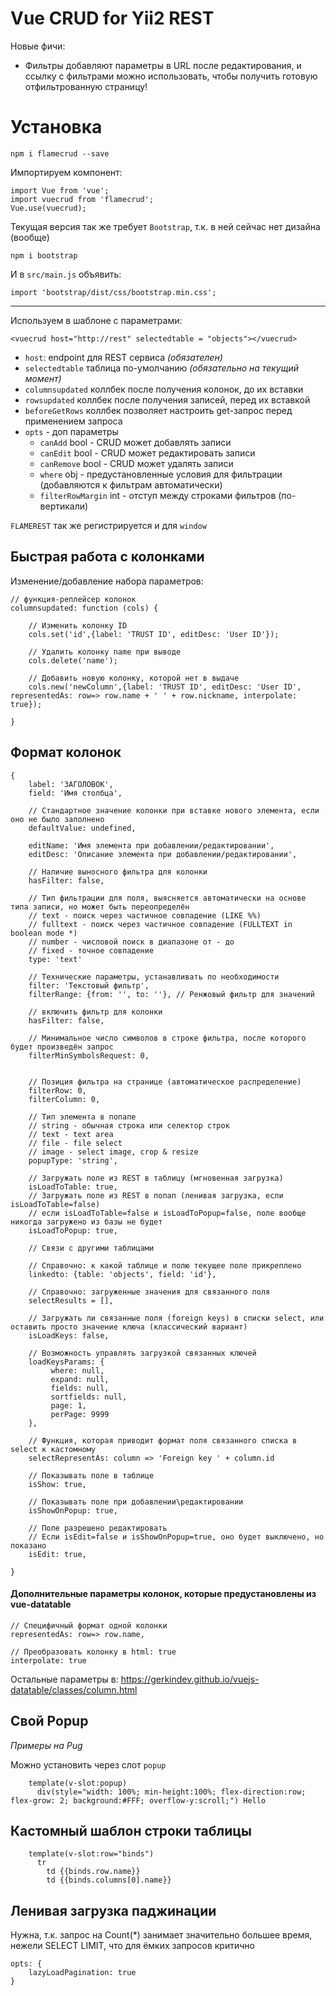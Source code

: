 # Vue CRUD for Yii2 REST

Новые фичи:
* Фильтры добавляют параметры в URL после редактирования, и ссылку с фильтрами можно использовать, чтобы получить готовую отфильтрованную страницу!

# Установка

    npm i flamecrud --save

Импортируем компонент:

```
import Vue from 'vue';
import vuecrud from 'flamecrud';
Vue.use(vuecrud);
```

Текущая версия так же требует `Bootstrap`, т.к. в ней сейчас нет дизайна (вообще)

    npm i bootstrap

И в `src/main.js` объявить:

    import 'bootstrap/dist/css/bootstrap.min.css';

---
Используем в шаблоне с параметрами:

    <vuecrud host="http://rest" selectedtable = "objects"></vuecrud> 

* `host`: endpoint для REST сервиса *(обязателен)*
* `selectedtable` таблица по-умолчанию *(обязательно на текущий момент)*
* `columnsupdated` коллбек после получения колонок, до их вставки
* `rowsupdated` коллбек после получения записей, перед их вставкой
* `beforeGetRows` коллбек позволяет настроить get-запрос перед применением запроса
* `opts` - доп параметры
  * `canAdd` bool - CRUD может добавлять записи
  * `canEdit` bool - CRUD может редактировать записи
  * `canRemove` bool - CRUD может удалять записи
  * `where` obj - предустановленные условия для фильтрации (добавляются к фильтрам автоматически)
  * `filterRowMargin` int - отступ между строками фильтров (по-вертикали)
    
`FLAMEREST` так же регистрируется и для `window`
    
## Быстрая работа с колонками

Изменение/добавление набора параметров:

    // функция-реплейсер колонок
    columnsupdated: function (cols) {
          
        // Изменить колонку ID
        cols.set('id',{label: 'TRUST ID', editDesc: 'User ID'});
        
        // Удалить колонку name при выводе
        cols.delete('name');
          
        // Добавить новую колонку, которой нет в выдаче
        cols.new('newColumn',{label: 'TRUST ID', editDesc: 'User ID', representedAs: row=> row.name + ' ' + row.nickname, interpolate: true});
        
    }


## Формат колонок
    {
        label: 'ЗАГОЛОВОК', 
        field: 'Имя столбца',
        
        // Стандартное значение колонки при вставке нового элемента, если оно не было заполнено
        defaultValue: undefined,
        
        editName: 'Имя элемента при добавлении/редактировании',
        editDesc: 'Описание элемента при добавлении/редактировании',
        
        // Наличие выносного фильтра для колонки
        hasFilter: false, 
        
        // Тип фильтрации для поля, выясняется автоматически на основе типа записи, но может быть переопределён
        // text - поиск через частичное совпадение (LIKE %%)
        // fulltext - поиск через частичное совпадение (FULLTEXT in boolean mode *)
        // number - числовой поиск в диапазоне от - до
        // fixed - точное совпадение
        type: 'text'
        
        // Технические параметры, устанавливать по необходимости
        filter: 'Текстовый фильтр', 
        filterRange: {from: '', to: ''}, // Ренжовый фильтр для значений

        // включить фильтр для колонки
        hasFilter: false,
        
        // Минимальное число символов в строке фильтра, после которого будет произведён запрос
        filterMinSymbolsRequest: 0,

        
        // Позиция фильтра на странице (автоматическое распределение)
        filterRow: 0,
        filterColumn: 0,
        
        // Тип элемента в попапе
        // string - обычная строка или селектор строк
        // text - text area
        // file - file select
        // image - select image, crop & resize
        popupType: 'string',
        
        // Загружать поле из REST в таблицу (мгновенная загрузка)
        isLoadToTable: true,
        // Загружать поле из REST в попап (ленивая загрузка, если isLoadToTable=false)
        // если isLoadToTable=false и isLoadToPopup=false, поле вообще никогда загружено из базы не будет
        isLoadToPopup: true,
        
        // Связи с другими таблицами
        
        // Справочно: к какой таблице и полю текущее поле прикреплено
        linkedto: {table: 'objects', field: 'id'},
        
        // Справочно: загруженные значения для связанного поля
        selectResults = [],
        
        // Загружать ли связанные поля (foreign keys) в списки select, или оставить просто значение ключа (классический вариант)
        isLoadKeys: false,
        
        // Возможность управлять загрузкой связанных ключей
        loadKeysParams: {
             where: null,
             expand: null,
             fields: null,
             sortfields: null,
             page: 1,
             perPage: 9999
        },
        
        // Функция, которая приводит формат поля связанного списка в select к кастомному
        selectRepresentAs: column => 'Foreign key ' + column.id
        
        // Показывать поле в таблице
        isShow: true,
        
        // Показывать поле при добавлении\редактировании
        isShowOnPopup: true,
        
        // Поле разрешено редактировать
        // Если isEdit=false и isShowOnPopup=true, оно будет выключено, но показано
        isEdit: true,
        
    }
    
#### Дополнительные параметры колонок, которые предустановлены из vue-datatable

    // Специфичный формат одной колонки
    representedAs: row=> row.name,
    
    // Преобразовать колонку в html: true
    interpolate: true
    
Остальные параметры в: https://gerkindev.github.io/vuejs-datatable/classes/column.html

## Свой Popup

*Примеры на Pug*

Можно установить через слот `popup`

        template(v-slot:popup)
          div(style="width: 100%; min-height:100%; flex-direction:row; flex-grow: 2; background:#FFF; overflow-y:scroll;") Hello

## Кастомный шаблон строки таблицы

        template(v-slot:row="binds")
          tr
            td {{binds.row.name}}
            td {{binds.columns[0].name}}

## Ленивая загрузка паджинации

Нужна, т.к. запрос на Count(*) занимает значительно большее время, нежели SELECT LIMIT, что для ёмких запросов критично

    opts: {
        lazyLoadPagination: true
    }
